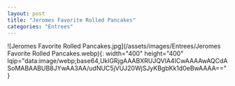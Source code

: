 ```yaml
---
layout: post
title: "Jeromes Favorite Rolled Pancakes"
categories: "Entrees"
---
```

![Jeromes Favorite Rolled Pancakes.jpg](/assets/images/Entrees/Jeromes Favorite Rolled Pancakes.webp){: width="400" height="400" lqip="data:image/webp;base64,UklGRjgAAABXRUJQVlA4ICwAAAAwAQCdASoMABAABUB8JYwAA3AA/udNUC5jVUJ20WjSJyKBgbKk1d0eBwAAAA=="}

